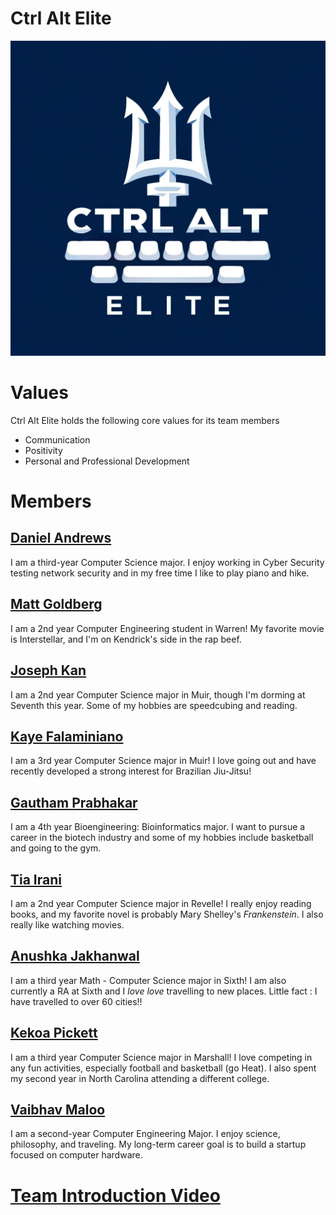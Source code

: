 # Ctrl Alt Elite

![Logo](branding/logo.png)

# Values

Ctrl Alt Elite holds the following core values for its team members

- Communication
- Positivity
- Personal and Professional Development

# Members

## [Daniel Andrews](https://thedonutdan.github.io/daniel/)

I am a third-year Computer Science major. I enjoy working in Cyber Security testing network security and in my free time I like to play piano and hike.

## [Matt Goldberg](https://mattqgoldberg.github.io/MyUserPage/)

I am a 2nd year Computer Engineering student in Warren! My favorite movie is Interstellar, and I'm on Kendrick's side in the rap beef.

## [Joseph Kan](https://person1234565.github.io/cse110labweek1/)

I am a 2nd year Computer Science major in Muir, though I'm dorming at Seventh this year. Some of my hobbies are speedcubing and reading.

## [Kaye Falaminiano](https://kayefalaminiano.github.io/cse-110-lab-1/)

I am a 3rd year Computer Science major in Muir! I love going out and have recently developed a strong interest for Brazilian Jiu-Jitsu!

## [Gautham Prabhakar](https://gauthamp123.github.io/CSE_110_Pages/)

I am a 4th year Bioengineering: Bioinformatics major. I want to pursue a career in the biotech industry and some of my hobbies include basketball and going to the gym.

## [Tia Irani](https://tirani427.github.io/cse110ghp/)

I am a 2nd year Computer Science major in Revelle! I really enjoy reading books, and my favorite novel is probably Mary Shelley's _Frankenstein_. I also really like watching movies.

## [Anushka Jakhanwal](https://ajakhanwal.github.io/CSE110/)

I am a third year Math - Computer Science major in Sixth! I am also currently a RA at Sixth and I _love love_ travelling to new places. Little fact : I have travelled to over 60 cities!!

## [Kekoa Pickett](https://kekoa-pickett.github.io/Pages/)

I am a third year Computer Science major in Marshall! I love competing in any fun activities, especially football and basketball (go Heat). I also spent my second year in North Carolina attending a different college.

## [Vaibhav Maloo](https://vaibhavmaloo03.github.io/GitHub-Pages-project/index)

I am a second-year Computer Engineering Major. I enjoy science, philosophy, and traveling. My long-term career goal is to build a startup focused on computer hardware.

# [Team Introduction Video](https://youtu.be/3jJCrGZnTY0)
